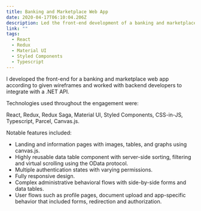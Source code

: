 ```yaml
---
title: Banking and Marketplace Web App
date: 2020-04-17T06:10:04.206Z
description: Led the front-end development of a banking and marketplace web application.
link: ""
tags:
  - React
  - Redux
  - Material UI
  - Styled Components
  - Typescript
---
```



I developed the front-end for a banking and marketplace web app according to given wireframes and worked with backend developers to integrate with a .NET API.

Technologies used throughout the engagement were:

React, Redux, Redux Saga, Material UI, Styled Components, CSS-in-JS, Typescript, Parcel, Canvas.js.

Notable features included:

* Landing and information pages with images, tables, and graphs using canvas.js.
* Highly reusable data table component with server-side sorting, filtering and virtual scrolling using the OData protocol.
* Multiple authentication states with varying permissions.
* Fully responsive design.
* Complex administrative behavioral flows with side-by-side forms and data tables.
* User flows such as profile pages, document upload and app-specific behavior that included forms, redirection and authorization.